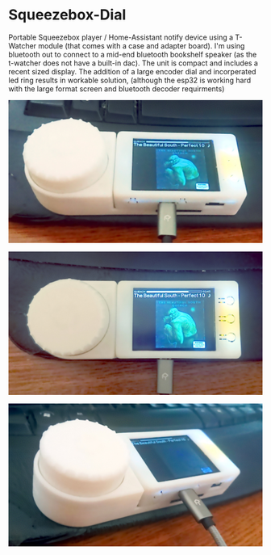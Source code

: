 # Squeezebox-Dial
Portable Squeezebox player / Home-Assistant notify device using a T-Watcher module (that comes with a case and adapter board).  I'm using bluetooth out to connect to a mid-end bluetooth bookshelf speaker (as the t-watcher does not have a built-in dac).  The unit is compact and includes a recent sized display.  The addition of a large encoder dial and incorperated led ring results in workable solution, (although the esp32 is working hard with the large format screen and bluetooth decoder requirments)

![TWatcher](twatcher-dial1.jpg)

![TWatcher](twatcher-dial2.jpg)

![TWatcher](twatcher-dial3.jpg)


